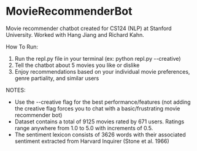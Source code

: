 # MovieRecommenderBot
Movie recommender chatbot created for CS124 (NLP) at Stanford University. Worked with Hang Jiang and Richard Kahn.

How To Run:
1) Run the repl.py file in your terminal (ex: python repl.py --creative)
2) Tell the chatbot about 5 movies you like or dislike
3) Enjoy recommendations based on your individual movie preferences, genre partiality, and similar users

NOTES: 
- Use the --creative flag for the best performance/features (not adding the creative flag forces you to chat with a basic/frustrating movie recommender bot)
- Dataset contains a total of 9125 movies rated by 671 users. Ratings range anywhere from 1.0 to 5.0 with increments of 0.5.
- The sentiment lexicon consists of 3626 words with their associated sentiment extracted from Harvard Inquirer (Stone et al. 1966)
